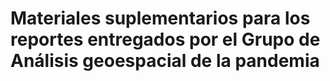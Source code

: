 # Materiales suplementarios para los reportes entregados por el Grupo de Análisis geoespacial de la pandemia  
